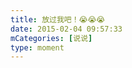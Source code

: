 ```yaml
---
title: 放过我吧！😭😭😭
date: 2015-02-04 09:57:33
mCategories: [说说]
type: moment
---
```


<div id="pics-20150204095733"></div>

<script>
var data = [
    {"link": "2015-02-04_000000.webp", "type": "shuoshuo"}
];
picsRender(data, "pics-20150204095733");
</script>
